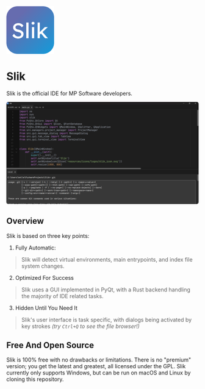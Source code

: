<img src="resources\icons\logos\slik_icon.svg" width="125">

# Slik
Slik is the official IDE for MP Software developers.

<img src="resources/screenshots/slik_startup.png" style="border-radius: 5px; width: auto;">

## Overview
Slik is based on three key points:

1. Fully Automatic: 
> Slik will detect virtual environments, main entrypoints, and index file system changes.

2. Optimized For Success
> Slik uses a GUI implemented in PyQt, with a Rust backend handling the majority of IDE related tasks.

3. Hidden Until You Need It
> Slik's user interface is task specific, with dialogs being activated by key strokes _(try `Ctrl+Q` to see the file browser!)_

## Free And Open Source
Slik is 100% free with no drawbacks or limitations. There is no "premium" version; you get the latest and greatest,
all licensed under the GPL. Slik currently only supports Windows, but can be run on macOS and Linux by cloning this
repository.
